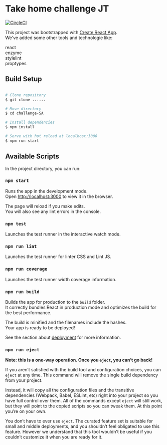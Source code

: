 # Take home challenge JT

[![CircleCI](https://circleci.com/gh/GuillaumeBarreau/challenge-SA/tree/master.svg?style=svg)](https://circleci.com/gh/GuillaumeBarreau/challenge-SA/tree/master)

This project was bootstrapped with [Create React App](https://github.com/facebook/create-react-app).<br />
We've added some other tools and technologie like:

react<br />
enzyme<br />
stylelint<br />
proptypes<br />

## Build Setup

``` bash

# Clone repository
$ git clone ......

# Move directory
$ cd challenge-SA

# Install dependencies
$ npm install

# Serve with hot reload at localhost:3000
$ npm run start
```

## Available Scripts

In the project directory, you can run:

### `npm start`

Runs the app in the development mode.<br />
Open [http://localhost:3000](http://localhost:3000) to view it in the browser.

The page will reload if you make edits.<br />
You will also see any lint errors in the console.

### `npm test`

Launches the test runner in the interactive watch mode.<br />

### `npm run lint`

Launches the test runner for linter CSS and Lint JS.<br />

### `npm run coverage`

Launches the test runner width coverage information.<br />

### `npm run build`

Builds the app for production to the `build` folder.<br />
It correctly bundles React in production mode and optimizes the build for the best performance.

The build is minified and the filenames include the hashes.<br />
Your app is ready to be deployed!

See the section about [deployment](https://facebook.github.io/create-react-app/docs/deployment) for more information.

### `npm run eject`

**Note: this is a one-way operation. Once you `eject`, you can’t go back!**

If you aren’t satisfied with the build tool and configuration choices, you can `eject` at any time. This command will remove the single build dependency from your project.

Instead, it will copy all the configuration files and the transitive dependencies (Webpack, Babel, ESLint, etc) right into your project so you have full control over them. All of the commands except `eject` will still work, but they will point to the copied scripts so you can tweak them. At this point you’re on your own.

You don’t have to ever use `eject`. The curated feature set is suitable for small and middle deployments, and you shouldn’t feel obligated to use this feature. However we understand that this tool wouldn’t be useful if you couldn’t customize it when you are ready for it.
